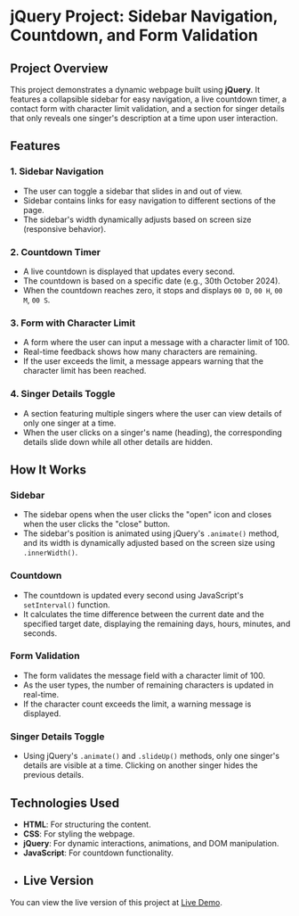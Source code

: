 # jQuery Project: Sidebar Navigation, Countdown, and Form Validation

## Project Overview

This project demonstrates a dynamic webpage built using **jQuery**. It features a collapsible sidebar for easy navigation, a live countdown timer, a contact form with character limit validation, and a section for singer details that only reveals one singer's description at a time upon user interaction.

## Features

### 1. Sidebar Navigation
- The user can toggle a sidebar that slides in and out of view.
- Sidebar contains links for easy navigation to different sections of the page.
- The sidebar's width dynamically adjusts based on screen size (responsive behavior).

### 2. Countdown Timer
- A live countdown is displayed that updates every second.
- The countdown is based on a specific date (e.g., 30th October 2024).
- When the countdown reaches zero, it stops and displays `00 D`, `00 H`, `00 M`, `00 S`.

### 3. Form with Character Limit
- A form where the user can input a message with a character limit of 100.
- Real-time feedback shows how many characters are remaining.
- If the user exceeds the limit, a message appears warning that the character limit has been reached.

### 4. Singer Details Toggle
- A section featuring multiple singers where the user can view details of only one singer at a time.
- When the user clicks on a singer's name (heading), the corresponding details slide down while all other details are hidden.

## How It Works

### Sidebar
- The sidebar opens when the user clicks the "open" icon and closes when the user clicks the "close" button.
- The sidebar's position is animated using jQuery's `.animate()` method, and its width is dynamically adjusted based on the screen size using `.innerWidth()`.

### Countdown
- The countdown is updated every second using JavaScript's `setInterval()` function.
- It calculates the time difference between the current date and the specified target date, displaying the remaining days, hours, minutes, and seconds.

### Form Validation
- The form validates the message field with a character limit of 100.
- As the user types, the number of remaining characters is updated in real-time.
- If the character count exceeds the limit, a warning message is displayed.

### Singer Details Toggle
- Using jQuery's `.animate()` and `.slideUp()` methods, only one singer's details are visible at a time. Clicking on another singer hides the previous details.

## Technologies Used
- **HTML**: For structuring the content.
- **CSS**: For styling the webpage.
- **jQuery**: For dynamic interactions, animations, and DOM manipulation.
- **JavaScript**: For countdown functionality.
- ## Live Version
You can view the live version of this project at [Live Demo](https://your-live-demo-link.com).
